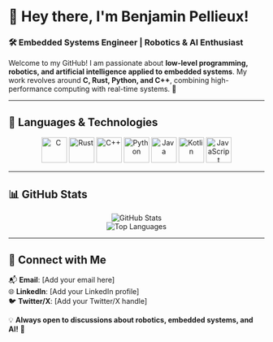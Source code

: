# 👋 Hey there, I'm Benjamin Pellieux!  

### 🛠️ Embedded Systems Engineer | Robotics & AI Enthusiast  

Welcome to my GitHub! I am passionate about **low-level programming, robotics, and artificial intelligence applied to embedded systems**. My work revolves around **C, Rust, Python, and C++**, combining high-performance computing with real-time systems. 🚀  

---

## 🔧 Languages & Technologies  
<p align="center">
  <img src="https://cdn.jsdelivr.net/gh/devicons/devicon/icons/c/c-original.svg" alt="C" width="50" height="50"/>
  <img src="https://cdn.jsdelivr.net/gh/devicons/devicon/icons/rust/rust-plain.svg" alt="Rust" width="50" height="50"/>
  <img src="https://cdn.jsdelivr.net/gh/devicons/devicon/icons/cplusplus/cplusplus-original.svg" alt="C++" width="50" height="50"/>
  <img src="https://cdn.jsdelivr.net/gh/devicons/devicon/icons/python/python-original.svg" alt="Python" width="50" height="50"/>
  <img src="https://cdn.jsdelivr.net/gh/devicons/devicon/icons/java/java-original.svg" alt="Java" width="50" height="50"/>
  <img src="https://cdn.jsdelivr.net/gh/devicons/devicon/icons/kotlin/kotlin-original.svg" alt="Kotlin" width="50" height="50"/>
  <img src="https://cdn.jsdelivr.net/gh/devicons/devicon/icons/javascript/javascript-original.svg" alt="JavaScript" width="50" height="50"/>
</p>

---

## 📊 GitHub Stats  
<p align="center">
  <img src="https://github-readme-stats.vercel.app/api?username=BenjaminPellieux&show_icons=true&theme=dark" alt="GitHub Stats" />
  <br>
  <img src="https://github-readme-stats.vercel.app/api/top-langs/?username=BenjaminPellieux&size_weight=1&count_weight=1&langs_count=10&hide=CMake,Common%20Lisp,HTML,CSS&layout=compact&theme=dark" alt="Top Languages" />
</p>

---

## 📡 Connect with Me  
📬 **Email**: [Add your email here]  
🌐 **LinkedIn**: [Add your LinkedIn profile]  
🐦 **Twitter/X**: [Add your Twitter/X handle]  

💡 **Always open to discussions about robotics, embedded systems, and AI!** 🚀  
